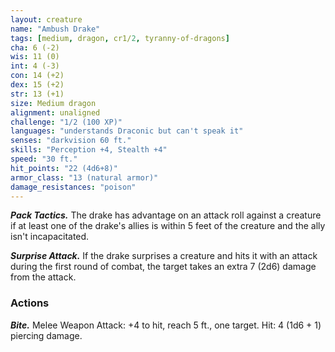 ```yaml
---
layout: creature
name: "Ambush Drake"
tags: [medium, dragon, cr1/2, tyranny-of-dragons]
cha: 6 (-2)
wis: 11 (0)
int: 4 (-3)
con: 14 (+2)
dex: 15 (+2)
str: 13 (+1)
size: Medium dragon
alignment: unaligned
challenge: "1/2 (100 XP)"
languages: "understands Draconic but can't speak it"
senses: "darkvision 60 ft."
skills: "Perception +4, Stealth +4"
speed: "30 ft."
hit_points: "22 (4d6+8)"
armor_class: "13 (natural armor)"
damage_resistances: "poison"
---
```


***Pack Tactics.*** The drake has advantage on an attack roll against a creature if at least one of the drake's allies is within 5 feet of the creature and the ally isn't incapacitated.

***Surprise Attack.*** If the drake surprises a creature and hits it with an attack during the first round of combat, the target takes an extra 7 (2d6) damage from the attack.

### Actions

***Bite.*** Melee Weapon Attack: +4 to hit, reach 5 ft., one target. Hit: 4 (1d6 + 1) piercing damage.